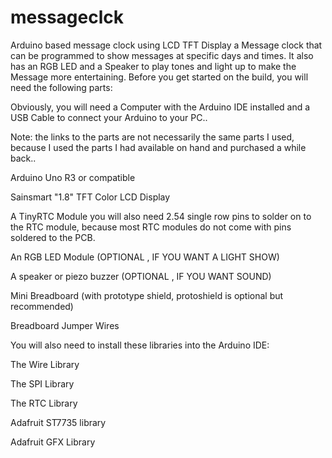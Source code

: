 # messageclck
Arduino based message clock using LCD TFT Display a Message clock that can be programmed to show messages at specific days and times.
It also has an RGB LED and a Speaker to play tones and light up to make the Message more entertaining.
Before you get started on the build, you will need the following parts:

Obviously, you will need a Computer with the Arduino IDE installed and a USB Cable to connect your Arduino to your PC..

Note: the links to the parts are not necessarily the same parts I used, because I used the parts I had available on hand and purchased a while back..

Arduino Uno R3 or compatible 

Sainsmart "1.8" TFT Color LCD Display

A TinyRTC Module you will also need 2.54 single row pins to solder on to the RTC module, because most RTC modules do not come with pins soldered to the PCB.

An RGB LED Module (OPTIONAL , IF YOU WANT A LIGHT SHOW) 

A speaker or piezo buzzer (OPTIONAL , IF YOU WANT SOUND)

Mini Breadboard  (with prototype shield, protoshield is optional but recommended)

Breadboard Jumper Wires

You will also need to install these libraries into the Arduino IDE:

The Wire Library

The SPI Library

The RTC Library

Adafruit ST7735 library

Adafruit GFX Library

